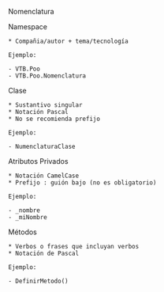 

Nomenclatura

Namespace

    * Compañia/autor + tema/tecnología

    Ejemplo:

    - VTB.Poo
    - VTB.Poo.Nomenclatura

Clase

    * Sustantivo singular
    * Notación Pascal
    * No se recomienda prefijo
    
    Ejemplo:

    - NumenclaturaClase

Atributos Privados

    * Notación CamelCase
    * Prefijo : guión bajo (no es obligatorio)
    
    Ejemplo:
    
    - _nombre
    - _miNombre

Métodos

    * Verbos o frases que incluyan verbos
    * Notación de Pascal

    Ejemplo:

    - DefinirMetodo()